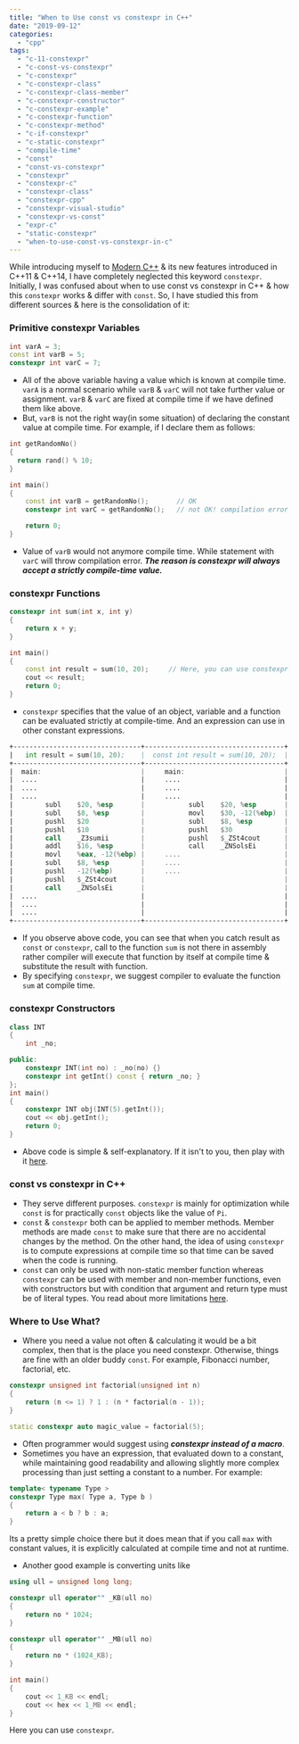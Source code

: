 ```yaml
---
title: "When to Use const vs constexpr in C++"
date: "2019-09-12"
categories: 
  - "cpp"
tags: 
  - "c-11-constexpr"
  - "c-const-vs-constexpr"
  - "c-constexpr"
  - "c-constexpr-class"
  - "c-constexpr-class-member"
  - "c-constexpr-constructor"
  - "c-constexpr-example"
  - "c-constexpr-function"
  - "c-constexpr-method"
  - "c-if-constexpr"
  - "c-static-constexpr"
  - "compile-time"
  - "const"
  - "const-vs-constexpr"
  - "constexpr"
  - "constexpr-c"
  - "constexpr-class"
  - "constexpr-cpp"
  - "constexpr-visual-studio"
  - "constexpr-vs-const"
  - "expr-c"
  - "static-constexpr"
  - "when-to-use-const-vs-constexpr-in-c"
---
```


While introducing myself to [Modern C++](/posts/21-new-features-of-modern-cpp-to-use-in-your-project/) & its new features introduced in C++11 & C++14, I have completely neglected this keyword `constexpr`. Initially, I was confused about when to use const vs constexpr in C++ & how this `constexpr` works & differ with `const`. So, I have studied this from different sources & here is the consolidation of it:

### Primitive constexpr Variables

```cpp
int varA = 3;
const int varB = 5;
constexpr int varC = 7;
```

- All of the above variable having a value which is known at compile time. `varA` is a normal scenario while `varB` & `varC` will not take further value or assignment. `varB` & `varC` are fixed at compile time if we have defined them like above.
- But, `varB` is not the right way(in some situation) of declaring the constant value at compile time. For example, if I declare them as follows:

```cpp
int getRandomNo()
{
  return rand() % 10;
}

int main()
{
    const int varB = getRandomNo();       // OK
    constexpr int varC = getRandomNo();   // not OK! compilation error

    return 0;
}
```

- Value of `varB` would not anymore compile time. While statement with `varC` will throw compilation error. **_The reason is constexpr will always accept a strictly compile-time value._**

### constexpr Functions

```cpp
constexpr int sum(int x, int y)
{
    return x + y;
}

int main()
{
    const int result = sum(10, 20);     // Here, you can use constexpr as well
    cout << result;
    return 0;
}
```

- `constexpr` specifies that the value of an object, variable and a function can be evaluated strictly at compile-time. And an expression can use in other constant expressions.

```asm
+--------------------------------+-----------------------------------+
|   int result = sum(10, 20);    |  const int result = sum(10, 20);  |
+--------------------------------+-----------------------------------+
|  main:                         |     main:                         |
|  ....                          |     ....                          |
|  ....                          |     ....                          |
|  ....                          |     ....                          |
|        subl    $20, %esp       |           subl    $20, %esp       |
|        subl    $8, %esp        |           movl    $30, -12(%ebp)  | <-- Direct 
|        pushl   $20             |           subl    $8, %esp        |     result 
|        pushl   $10             |           pushl   $30             |     substitution
|        call    _Z3sumii        |           pushl   $_ZSt4cout      |
|        addl    $16, %esp       |           call    _ZNSolsEi       |
|        movl    %eax, -12(%ebp) |     ....                          |
|        subl    $8, %esp        |     ....                          |
|        pushl   -12(%ebp)       |     ....                          |
|        pushl   $_ZSt4cout      |                                   |
|        call    _ZNSolsEi       |                                   |
|  ....                          |                                   |
|  ....                          |                                   |
|  ....                          |                                   |
+--------------------------------+-----------------------------------+
```

- If you observe above code, you can see that when you catch result as `const` or `constexpr`, call to the function `sum` is not there in assembly rather compiler will execute that function by itself at compile time & substitute the result with function.
- By specifying `constexpr`, we suggest compiler to evaluate the function `sum` at compile time.

### constexpr Constructors

```cpp
class INT
{
    int _no;

public:
    constexpr INT(int no) : _no(no) {}
    constexpr int getInt() const { return _no; }
};
int main()
{
    constexpr INT obj(INT(5).getInt());
    cout << obj.getInt();
    return 0;
}
```

- Above code is simple & self-explanatory. If it isn't to you, then play with it [here](https://godbolt.org/).

### const vs constexpr in C++

- They serve different purposes. `constexpr` is mainly for optimization while `const` is for practically `const` objects like the value of `Pi`.
- `const` & `constexpr` both can be applied to member methods. Member methods are made `const` to make sure that there are no accidental changes by the method. On the other hand, the idea of using `constexpr` is to compute expressions at compile time so that time can be saved when the code is running.
- `const` can only be used with non-static member function whereas `constexpr` can be used with member and non-member functions, even with constructors but with condition that argument and return type must be of literal types. You read about more limitations [here](https://en.cppreference.com/w/cpp/language/constexpr).

### Where to Use What?

- Where you need a value not often & calculating it would be a bit complex, then that is the place you need constexpr. Otherwise, things are fine with an older buddy `const`. For example, Fibonacci number, factorial, etc.

```cpp
constexpr unsigned int factorial(unsigned int n)
{
    return (n <= 1) ? 1 : (n * factorial(n - 1));
}

static constexpr auto magic_value = factorial(5);
```

- Often programmer would suggest using **_constexpr instead of a macro_**.
- Sometimes you have an expression, that evaluated down to a constant, while maintaining good readability and allowing slightly more complex processing than just setting a constant to a number. For example:

```cpp
template< typename Type > 
constexpr Type max( Type a, Type b ) 
{ 
    return a < b ? b : a; 
}
```

Its a pretty simple choice there but it does mean that if you call `max` with constant values, it is explicitly calculated at compile time and not at runtime.

- Another good example is converting units like

```cpp
using ull = unsigned long long;

constexpr ull operator"" _KB(ull no)
{
    return no * 1024;
}

constexpr ull operator"" _MB(ull no)
{
    return no * (1024_KB);
}

int main()
{
    cout << 1_KB << endl;
    cout << hex << 1_MB << endl;
}
```

Here you can use `constexpr`.
